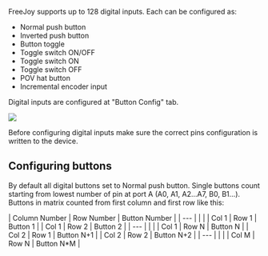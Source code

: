 FreeJoy supports up to 128 digital inputs. Each can be configured as:

* Normal push button
* Inverted push button
* Button toggle
* Toggle switch ON/OFF
* Toggle switch ON
* Toggle switch OFF
* POV hat button
* Incremental encoder input

Digital inputs are configured at "Button Config" tab.

<img src="https://a.radikal.ru/a42/1911/6c/76b195613953.png">

Before configuring digital inputs make sure the correct pins configuration is written to the device.

## Configuring buttons

By default all digital buttons set to Normal push button. 
Single buttons count starting from lowest number of pin at port A (A0, A1, A2...A7, B0, B1...). 
Buttons in matrix counted from first column and first row like this:

| Column Number | Row Number | Button Number |
| --- |  |  |
| Col 1 | Row 1 | Button 1 |
| Col 1 | Row 2 | Button 2 |
| --- | |  |
| Col 1 | Row N | Button N |
| Col 2 | Row 1 | Button N+1 |
| Col 2 | Row 2 | Button N+2 |
| --- |  |  |
| Col M | Row N | Button N*M |
